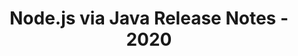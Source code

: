 ﻿---
title: Node.js via Java Release Notes - 2020
type: docs
weight: 10
url: /es/java/node-js-via-java-release-notes-2020/
---

